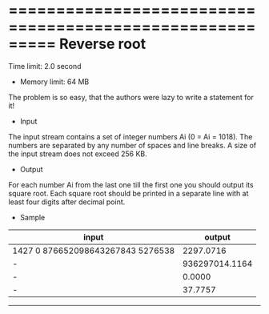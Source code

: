 =========================================================
Reverse root
========================================================

Time limit: 2.0 second
* Memory limit: 64 MB

The problem is so easy, that the authors were lazy to write a statement for it!

* Input

The input stream contains a set of integer numbers Ai (0 = Ai = 1018). The numbers are separated by any number of spaces and line breaks. A size of the input stream does not exceed 256 KB.

* Output

For each number Ai from the last one till the first one you should output its square root. Each square root should be printed in a separate line with at least four digits after decimal point.
* Sample

input | output
--- | ---
 1427   0   876652098643267843   5276538 | 2297.0716
 - | 936297014.1164
 - | 0.0000
 - | 37.7757


------------------------------------------------------------------------------------------------------------


